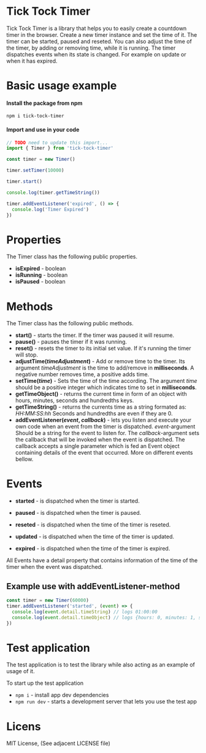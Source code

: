 # Tick Tock Timer

Tick Tock Timer is a library that helps you to easily create a countdown timer in the browser. Create a new timer instance and set the time of it. The timer can be started, paused and reseted. You can also adjust the time of the timer, by adding or removing time, while it is running. The timer dispatches events when its state is changed. For example on update or when it has expired.

# Basic usage example

#### Install the package from npm

`npm i tick-tock-timer`

#### Import and use in your code

```javascript
// TODO need to update this import...
import { Timer } from 'tick-tock-timer'

const timer = new Timer()

timer.setTimer(10000)

timer.start()

console.log(timer.getTimeString())

timer.addEventListener('expired', () => {
  console.log('Timer Expired')
})
```

# Properties

The Timer class has the following public properties.

- **isExpired** - boolean
- **isRunning** - boolean
- **isPaused** - boolean

# Methods

The Timer class has the following public methods.

- **start()** - starts the timer. If the timer was paused it will resume.
- **pause()** - pauses the timer if it was running.
- **reset()** - resets the timer to its initial set value. If it's running the timer will stop.
- **adjustTime(_timeAdjustment_)** - Add or remove time to the timer. Its argument _timeAdjustment_ is the time to add/remove in **milliseconds**. A negative number removes time, a positive adds time.
- **setTime(_time_)** - Sets the time of the time according. The argument _time_ should be a positive integer which indicates time to set in **milliseconds**.
- **getTimeObject()** - returns the current time in form of an object with hours, minutes, seconds and hundredths keys.
- **getTimeString()** - returns the currents time as a string formated as: _HH:MM:SS:hh_ Seconds and hundredths are even if they are 0.
- **addEventListener(_event_, _callback_)** - lets you listen and execute your own code when an event from the timer is dispatched. _event_-argument Should be a string for the event to listen for. The _callback_-argument sets the callback that will be invoked when the event is dispatched. The callback accepts a single parameter which is fed an Event object containing details of the event that occurred. More on different events bellow.

# Events

- **started** - is dispatched when the timer is started.

- **paused** - is dispatched when the timer is paused.

- **reseted** - is dispatched when the time of the timer is reseted.

- **updated** - is dispatched when the time of the timer is updated.

- **expired** - is dispatched when the time of the timer is expired.

All Events have a detail property that contains information of the time of the timer when the event was dispatched.

## Example use with addEventListener-method

```javascript
const timer = new Timer(60000)
timer.addEventListener('started', (event) => {
  console.log(event.detail.timeString) // logs 01:00:00
  console.log(event.detail.timeObject) // logs {hours: 0, minutes: 1, seconds: 0, hundredths: 0}
})
```

# Test application

The test application is to test the library while also acting as an example of usage of it.

To start up the test application

- `npm i` - install app dev dependencies
- `npm run dev` - starts a development server that lets you use the test app

# Licens

MIT License, (See adjacent LICENSE file)

